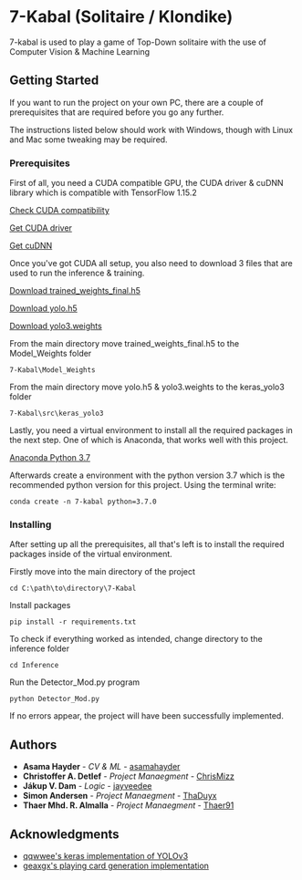 # 7-Kabal (Solitaire / Klondike)

7-kabal is used to play a game of Top-Down solitaire with the use of Computer Vision & Machine Learning

## Getting Started

If you want to run the project on your own PC, there are a couple of prerequisites that 
are required before you go any further. 

The instructions listed below should work with Windows, though with Linux and Mac some tweaking may be required.

### Prerequisites

First of all, you need a CUDA compatible GPU, the CUDA driver & cuDNN library which is compatible with TensorFlow 1.15.2

[Check CUDA compatibility](https://developer.nvidia.com/cuda-gpus)

[Get CUDA driver](https://developer.nvidia.com/cuda-toolkit-archive)

[Get cuDNN](https://developer.nvidia.com/rdp/cudnn-archive)

Once you've got CUDA all setup, you also need to download 3 files that are used to run the inference & training.

[Download trained_weights_final.h5](https://drive.google.com/file/d/1XWYXZuZDu36aqsacIaJ7t28o4202fuCC/view?usp=sharing)

[Download yolo.h5](https://drive.google.com/file/d/13kQJDb11mOii8x5oPDFkPxJ2-mp75UpV/view?usp=sharing)

[Download yolo3.weights](https://drive.google.com/file/d/1Lj3IMwXmizpZbCaerbJeOF2YXEmHXsgq/view?usp=sharing)

From the main directory move trained_weights_final.h5 to the Model_Weights folder
```
7-Kabal\Model_Weights
```
From the main directory move yolo.h5 & yolo3.weights to the keras_yolo3 folder
```
7-Kabal\src\keras_yolo3
```

Lastly, you need a virtual environment to install all the required packages in the next step. One of which is Anaconda, that works well with this project.

[Anaconda Python 3.7](https://www.anaconda.com/products/individual)

Afterwards create a environment with the python version 3.7 which is the recommended python version for this project. Using the 
 terminal write:
```
conda create -n 7-kabal python=3.7.0
```

### Installing

After setting up all the prerequisites, all that's left is to install the required packages inside of the virtual environment.

Firstly move into the main directory of the project

```
cd C:\path\to\directory\7-Kabal
```

Install packages

```
pip install -r requirements.txt
```

To check if everything worked as intended, change directory to the inference folder

```
cd Inference
```

Run the Detector_Mod.py program

```
python Detector_Mod.py
```

If no errors appear, the project will have been successfully implemented.

## Authors

* **Asama Hayder** - *CV & ML* - [asamahayder](https://github.com/asamahayder)
* **Christoffer A. Detlef** - *Project Manaegment* - [ChrisMizz](https://github.com/ChrisMizz)
* **Jákup V. Dam** - *Logic* - [jayveedee](https://github.com/jayveedee)
* **Simon Andersen** - *Project Manaegment* - [ThaDuyx](https://github.com/ThaDuyx)
* **Thaer Mhd. R. Almalla** - *Project Manaegment* - [Thaer91](https://github.com/Thaer91)

## Acknowledgments

* [qqwwee's keras implementation of YOLOv3](https://github.com/qqwweee/keras-yolo3)
* [geaxgx's playing card generation implementation](https://github.com/geaxgx/playing-card-detection)
